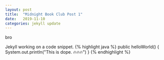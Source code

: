 ```yaml
---
layout: post
title:  "Midnight Book Club Post 1"
date:   2019-11-10
categories: jekyll update
---
```

bro



Jekyll working on a code snippet.
{% highlight java %}
public helloWorld() {
    System.out.println("This is dope. 🔥🔥🔥")
}
{% endhighlight %}